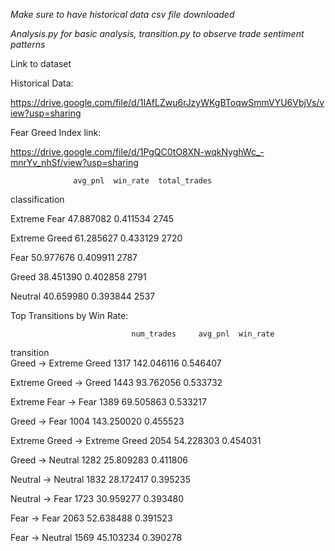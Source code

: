 
*Make sure to have historical data csv file downloaded*

*Analysis.py for basic analysis, transition.py to observe trade sentiment patterns*


Link to dataset

Historical Data:

https://drive.google.com/file/d/1IAfLZwu6rJzyWKgBToqwSmmVYU6VbjVs/view?usp=sharing

Fear Greed Index link:

https://drive.google.com/file/d/1PgQC0tO8XN-wqkNyghWc_-mnrYv_nhSf/view?usp=sharing



                  avg_pnl  win_rate  total_trades
classification    

Extreme Fear    47.887082  0.411534          2745

Extreme Greed   61.285627  0.433129          2720

Fear            50.977676  0.409911          2787

Greed           38.451390  0.402858          2791

Neutral         40.659980  0.393844          2537



Top Transitions by Win Rate:

                               num_trades     avg_pnl  win_rate
transition                                                     
Greed → Extreme Greed                1317  142.046116  0.546407

Extreme Greed → Greed                1443   93.762056  0.533732

Extreme Fear → Fear                  1389   69.505863  0.533217

Greed → Fear                         1004  143.250020  0.455523

Extreme Greed → Extreme Greed        2054   54.228303  0.454031

Greed → Neutral                      1282   25.809283  0.411806

Neutral → Neutral                    1832   28.172417  0.395235

Neutral → Fear                       1723   30.959277  0.393480

Fear → Fear                          2063   52.638488  0.391523

Fear → Neutral                       1569   45.103234  0.390278
